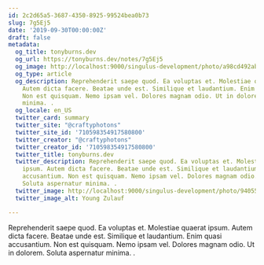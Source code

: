 ```yaml
---
id: 2c2d65a5-3687-4350-8925-99524bea0b73
slug: 7g5Ej5
date: '2019-09-30T00:00:00Z'
draft: false
metadata:
  og_title: tonyburns.dev
  og_url: https://tonyburns.dev/notes/7g5Ej5
  og_image: http://localhost:9000/singulus-development/photo/a98cd492ab15830e58c1bb750cdb852f.jpeg
  og_type: article
  og_description: Reprehenderit saepe quod. Ea voluptas et. Molestiae quaerat ipsum.
    Autem dicta facere. Beatae unde est. Similique et laudantium. Enim quasi accusantium.
    Non est quisquam. Nemo ipsam vel. Dolores magnam odio. Ut in dolorem. Soluta aspernatur
    minima. .
  og_locale: en_US
  twitter_card: summary
  twitter_site: "@craftyphotons"
  twitter_site_id: '710598354917580800'
  twitter_creator: "@craftyphotons"
  twitter_creator_id: '710598354917580800'
  twitter_title: tonyburns.dev
  twitter_description: Reprehenderit saepe quod. Ea voluptas et. Molestiae quaerat
    ipsum. Autem dicta facere. Beatae unde est. Similique et laudantium. Enim quasi
    accusantium. Non est quisquam. Nemo ipsam vel. Dolores magnam odio. Ut in dolorem.
    Soluta aspernatur minima. .
  twitter_image: http://localhost:9000/singulus-development/photo/9405525f92f5b393ab07f49c89bff587.jpeg
  twitter_image_alt: Young Zulauf

---
```


Reprehenderit saepe quod. Ea voluptas et. Molestiae quaerat ipsum. Autem dicta facere. Beatae unde est. Similique et laudantium. Enim quasi accusantium. Non est quisquam. Nemo ipsam vel. Dolores magnam odio. Ut in dolorem. Soluta aspernatur minima. .
